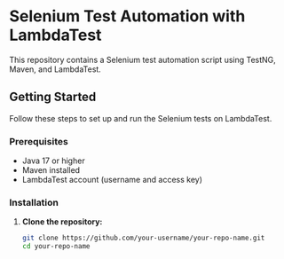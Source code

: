 # Selenium Test Automation with LambdaTest

This repository contains a Selenium test automation script using TestNG, Maven, and LambdaTest.

## Getting Started

Follow these steps to set up and run the Selenium tests on LambdaTest.

### Prerequisites

- Java 17 or higher
- Maven installed
- LambdaTest account (username and access key)

### Installation

1. **Clone the repository:**

   ```bash
   git clone https://github.com/your-username/your-repo-name.git
   cd your-repo-name
